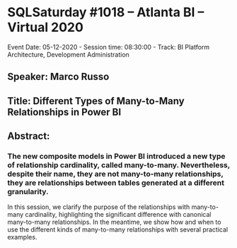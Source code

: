 # SQLSaturday #1018 – Atlanta BI – Virtual 2020
Event Date: 05-12-2020 - Session time: 08:30:00 - Track: BI Platform Architecture, Development  Administration
## Speaker: Marco Russo
## Title: Different Types of Many-to-Many Relationships in Power BI
## Abstract:
### The new composite models in Power BI introduced a new type of relationship cardinality, called many-to-many. Nevertheless, despite their name, they are not many-to-many relationships, they are relationships between tables generated at a different granularity.

In this session, we clarify the purpose of the relationships with many-to-many cardinality, highlighting the significant difference with canonical many-to-many relationships. In the meantime, we show how and when to use the different kinds of many-to-many relationships with several practical examples.
